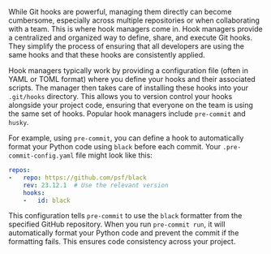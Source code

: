 While Git hooks are powerful, managing them directly can become cumbersome, especially across multiple repositories or when collaborating with a team. This is where hook managers come in. Hook managers provide a centralized and organized way to define, share, and execute Git hooks. They simplify the process of ensuring that all developers are using the same hooks and that these hooks are consistently applied.

Hook managers typically work by providing a configuration file (often in YAML or TOML format) where you define your hooks and their associated scripts. The manager then takes care of installing these hooks into your `.git/hooks` directory. This allows you to version control your hooks alongside your project code, ensuring that everyone on the team is using the same set of hooks. Popular hook managers include `pre-commit` and `husky`.

For example, using `pre-commit`, you can define a hook to automatically format your Python code using `black` before each commit. Your `.pre-commit-config.yaml` file might look like this:

```yaml
repos:
-   repo: https://github.com/psf/black
    rev: 23.12.1  # Use the relevant version
    hooks:
    -   id: black
```

This configuration tells `pre-commit` to use the `black` formatter from the specified GitHub repository. When you run `pre-commit run`, it will automatically format your Python code and prevent the commit if the formatting fails. This ensures code consistency across your project.